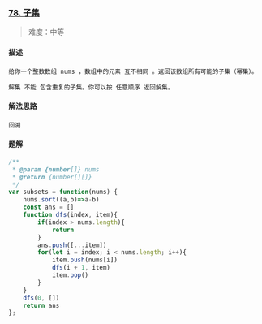 ### [78. 子集](https://leetcode.cn/problems/subsets/description/)

> 难度：中等

#### 描述

```
给你一个整数数组 nums ，数组中的元素 互不相同 。返回该数组所有可能的子集（幂集）。

解集 不能 包含重复的子集。你可以按 任意顺序 返回解集。
```

#### 解法思路

```
回溯
```

#### 题解

```js
/**
 * @param {number[]} nums
 * @return {number[][]}
 */
var subsets = function(nums) {
    nums.sort((a,b)=>a-b)
    const ans = []
    function dfs(index, item){
        if(index > nums.length){
            return
        }
        ans.push([...item])
        for(let i = index; i < nums.length; i++){
            item.push(nums[i])
            dfs(i + 1, item)
            item.pop()
        }
    }
    dfs(0, [])
    return ans
};
```
